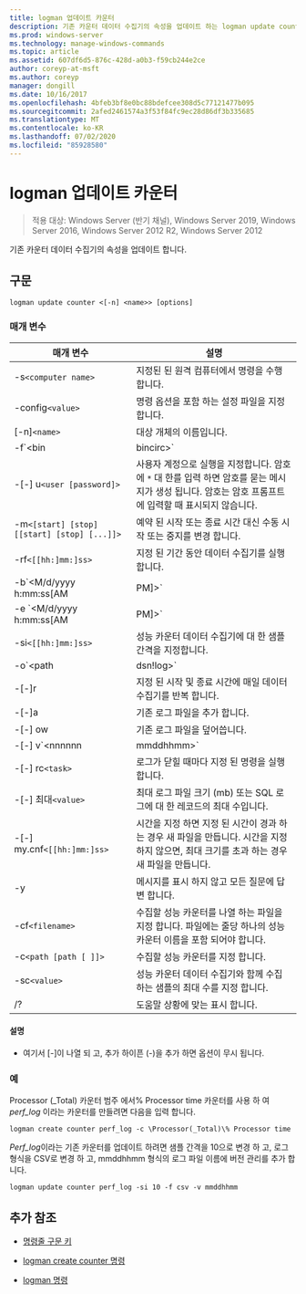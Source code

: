 ```yaml
---
title: logman 업데이트 카운터
description: 기존 카운터 데이터 수집기의 속성을 업데이트 하는 logman update counter 명령에 대 한 참조 문서입니다.
ms.prod: windows-server
ms.technology: manage-windows-commands
ms.topic: article
ms.assetid: 607df6d5-876c-428d-a0b3-f59cb244e2ce
author: coreyp-at-msft
ms.author: coreyp
manager: dongill
ms.date: 10/16/2017
ms.openlocfilehash: 4bfeb3bf8e0bc88bdefcee308d5c77121477b095
ms.sourcegitcommit: 2afed2461574a3f53f84fc9ec28d86df3b335685
ms.translationtype: MT
ms.contentlocale: ko-KR
ms.lasthandoff: 07/02/2020
ms.locfileid: "85928580"
---
```

# <a name="logman-update-counter"></a>logman 업데이트 카운터

> 적용 대상: Windows Server (반기 채널), Windows Server 2019, Windows Server 2016, Windows Server 2012 R2, Windows Server 2012

기존 카운터 데이터 수집기의 속성을 업데이트 합니다.

## <a name="syntax"></a>구문

```
logman update counter <[-n] <name>> [options]
```

### <a name="parameters"></a>매개 변수


| 매개 변수 | 설명 |
| --------- | ----------- |
| -s`<computer name>` | 지정된 된 원격 컴퓨터에서 명령을 수행 합니다. |
| -config`<value>` | 명령 옵션을 포함 하는 설정 파일을 지정 합니다. |
| [-n]`<name>` | 대상 개체의 이름입니다. |
| -f`<bin|bincirc>` | 데이터 수집기에 대 한 로그 형식을 지정합니다. |
| -[-] u`<user [password]>` | 사용자 계정으로 실행을 지정합니다. 암호에 `*` 대 한를 입력 하면 암호를 묻는 메시지가 생성 됩니다. 암호는 암호 프롬프트에 입력할 때 표시되지 않습니다. |
| -m`<[start] [stop] [[start] [stop] [...]]>` | 예약 된 시작 또는 종료 시간 대신 수동 시작 또는 중지를 변경 합니다. |
| -rf`<[[hh:]mm:]ss>` | 지정 된 기간 동안 데이터 수집기를 실행 합니다. |
| -b`<M/d/yyyy h:mm:ss[AM|PM]>` | 지정 된 시간에 데이터 수집을 시작 합니다. |
| -e `<M/d/yyyy h:mm:ss[AM|PM]>` | 지정 된 시간에 데이터 컬렉션을 종료 합니다. |
| -si`<[[hh:]mm:]ss>` | 성능 카운터 데이터 수집기에 대 한 샘플 간격을 지정합니다. |
| -o`<path|dsn!log>` | SQL 데이터베이스에 출력 로그 파일 또는 DSN 및 로그 설정 이름을 지정 합니다. |
| -[-]r | 지정 된 시작 및 종료 시간에 매일 데이터 수집기를 반복 합니다. |
| -[-]a | 기존 로그 파일을 추가 합니다. |
| -[-] ow | 기존 로그 파일을 덮어씁니다. |
| -[-] v`<nnnnnn|mmddhhmm>` | 로그 파일 이름 끝에 파일 버전 정보를 첨부 합니다. |
| -[-] rc`<task>` | 로그가 닫힐 때마다 지정 된 명령을 실행 합니다. |
| -[-] 최대`<value>` | 최대 로그 파일 크기 (mb) 또는 SQL 로그에 대 한 레코드의 최대 수입니다. |
| -[-] my.cnf`<[[hh:]mm:]ss>` | 시간을 지정 하면 지정 된 시간이 경과 하는 경우 새 파일을 만듭니다. 시간을 지정 하지 않으면, 최대 크기를 초과 하는 경우 새 파일을 만듭니다. |
| -y | 메시지를 표시 하지 않고 모든 질문에 답변 합니다. |
| -cf`<filename>` | 수집할 성능 카운터를 나열 하는 파일을 지정 합니다. 파일에는 줄당 하나의 성능 카운터 이름을 포함 되어야 합니다. |
| -c`<path [path [ ]]>` | 수집할 성능 카운터를 지정 합니다. |
| -sc`<value>` | 성능 카운터 데이터 수집기와 함께 수집 하는 샘플의 최대 수를 지정 합니다. |
| /? | 도움말 상황에 맞는 표시 합니다. |

#### <a name="remarks"></a>설명

- 여기서 [-]이 나열 되 고, 추가 하이픈 (-)을 추가 하면 옵션이 무시 됩니다.

### <a name="examples"></a>예

Processor (_Total) 카운터 범주 에서% Processor time 카운터를 사용 하 여 *perf_log* 이라는 카운터를 만들려면 다음을 입력 합니다.

```
logman create counter perf_log -c \Processor(_Total)\% Processor time
```

*Perf_log*이라는 기존 카운터를 업데이트 하려면 샘플 간격을 10으로 변경 하 고, 로그 형식을 CSV로 변경 하 고, mmddhhmm 형식의 로그 파일 이름에 버전 관리를 추가 합니다.

```
logman update counter perf_log -si 10 -f csv -v mmddhhmm
```

## <a name="additional-references"></a>추가 참조

- [명령줄 구문 키](command-line-syntax-key.md)

- [logman create counter 명령](logman-create-counter.md)

- [logman 명령](logman.md)
